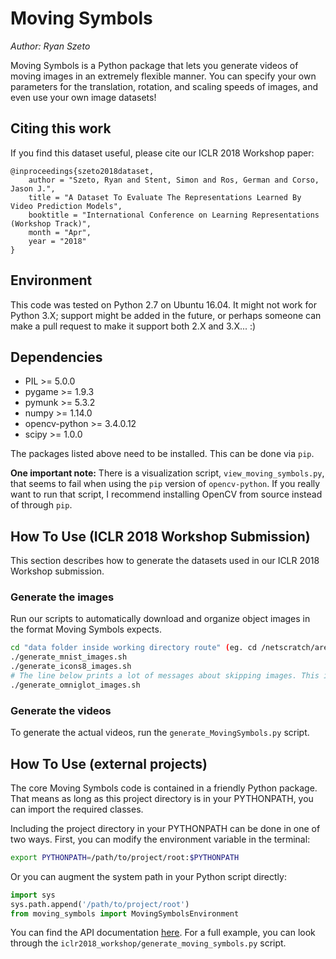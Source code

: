 # Moving Symbols

*Author: Ryan Szeto*

Moving Symbols is a Python package that lets you generate videos of moving images in an extremely
flexible manner. You can specify your own parameters for the translation, rotation, and scaling
speeds of images, and even use your own image datasets!

## Citing this work

If you find this dataset useful, please cite our ICLR 2018 Workshop paper:

```
@inproceedings{szeto2018dataset,
    author = "Szeto, Ryan and Stent, Simon and Ros, German and Corso, Jason J.",
    title = "A Dataset To Evaluate The Representations Learned By Video Prediction Models",
    booktitle = "International Conference on Learning Representations (Workshop Track)",
    month = "Apr",
    year = "2018"
}
```

## Environment

This code was tested on Python 2.7 on Ubuntu 16.04. It might not work for Python 3.X; support might
be added in the future, or perhaps someone can make a pull request to make it support both 2.X and
3.X... :)

## Dependencies

* PIL >= 5.0.0
* pygame >= 1.9.3
* pymunk >= 5.3.2
* numpy >= 1.14.0
* opencv-python >= 3.4.0.12
* scipy >= 1.0.0

The packages listed above need to be installed. This can be done via `pip`.

**One important note:** There is a visualization script, `view_moving_symbols.py`, that seems to
fail when using the `pip` version of `opencv-python`. If you really want to run that script, I
recommend installing OpenCV from source instead of through `pip`.

## How To Use (ICLR 2018 Workshop Submission)

This section describes how to generate the datasets used in our ICLR 2018 Workshop submission.

### Generate the images

Run our scripts to automatically download and organize object images in the format Moving Symbols
expects.

```bash
cd "data folder inside working directory route" (eg. cd /netscratch/arenas/dataset/moving_symbols/data)
./generate_mnist_images.sh
./generate_icons8_images.sh
# The line below prints a lot of messages about skipping images. This is normal.
./generate_omniglot_images.sh
```

### Generate the videos

To generate the actual videos, run the `generate_MovingSymbols.py` script.

## How To Use (external projects)

The core Moving Symbols code is contained in a friendly Python package. That means as long as this
project directory is in your PYTHONPATH, you can import the required classes.

Including the project directory in your PYTHONPATH can be done in one of two ways. First, you can
modify the environment variable in the terminal:

```bash
export PYTHONPATH=/path/to/project/root:$PYTHONPATH
```

Or you can augment the system path in your Python script directly:

```python
import sys
sys.path.append('/path/to/project/root')
from moving_symbols import MovingSymbolsEnvironment
```

You can find the API documentation [here](http://ryanszeto.com/moving-symbols/doc/html/index.html).
For a full example, you can look through the `iclr2018_workshop/generate_moving_symbols.py` script.
